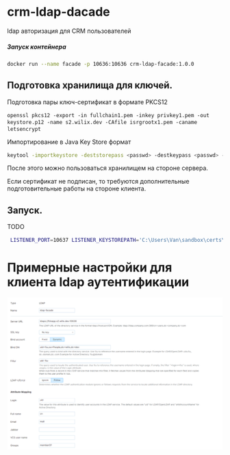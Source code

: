 # crm-ldap-dacade

ldap авторизация для CRM пользователей
##### Запуск контейнера
```sh
docker run --name facade -p 10636:10636 crm-ldap-facade:1.0.0
```
## Подготовка хранилища для ключей.

Подготовка пары ключ-сертификат в формате PKCS12
```$bash
openssl pkcs12 -export -in fullchain1.pem -inkey privkey1.pem -out keystore.p12 -name s2.wilix.dev -CAfile isrgrootx1.pem -caname letsencrypt
```

Импортирование в Java Key Store формат
```bash
keytool -importkeystore -deststorepass <passwd> -destkeypass <passwd> -destkeystore .keystore -srckeystore keystore.p12 -srcstoretype PKCS12 -srcstorepass <наш пароль для keystore.p12> -alias myhostname
```

После этого можно пользоваться хранилищем на стороне сервера.

Если сертификат не подписан, то требуются дополнительные подготовительные работы на стороне клиента.

## Запуск.

TODO
```bash
 LISTENER_PORT=10637 LISTENER_KEYSTOREPATH='C:\Users\Van\sandbox\certs\fck.keystore' LISTENER_KEYSTOREPASS=wilix1234 java -Xmx20m -jar crm-ldap-facade-1.0-SNAPSHOT.jar
```

# Примерные настройки для клиента ldap аутентификации

![youtrack settings](youtrack-settings.png "YouTrack settings")